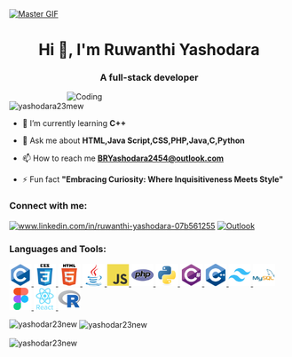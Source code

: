 
<a href="https://i.pinimg.com/originals/87/f3/f1/87f3f1425b217691da645e97dbb50d55.gif">
    <img src="https://i.pinimg.com/originals/87/f3/f1/87f3f1425b217691da645e97dbb50d55.gif" alt="Master GIF">
    
</a>
<h1 align="center">Hi 👋, I'm Ruwanthi Yashodara</h1>
<h3 align="center">A full-stack developer</h3>
<a href="https://lachieslifestyle.com/wp-content/uploads/2023/04/midJourney-1400x700.jpg">
    <img align="right" alt="Coding" width="400" src="https://lachieslifestyle.com/wp-content/uploads/2023/04/midJourney-1400x700.jpg">
</a>

<p align="left"> <img src="https://komarev.com/ghpvc/?username=yashodar23NEW&label=Profile%20views&color=0e75b6&style=flat" alt="yashodara23mew" />
</p>


<!-- 
<p align="left"> <a href="https://github.com/ryo-ma/github-profile-trophy"><img src="https://github-profile-trophy.vercel.app/?username=yashodar23NEW" alt="yashodara23NEW" /></a> </p> -->

- 🌱 I’m currently learning **C++**

- 💬 Ask me about **HTML,Java Script,CSS,PHP,Java,C,Python**

- 📫 How to reach me **BRYashodara2454@outlook.com**

- ⚡ Fun fact **"Embracing Curiosity: Where Inquisitiveness Meets Style"**

<h3 align="left">Connect with me:</h3>
<p align="left">
<a href="https://linkedin.com/in/www.linkedin.com/in/ruwanthi-yashodara-07b561255" target="blank"><img align="center" src="https://raw.githubusercontent.com/rahuldkjain/github-profile-readme-generator/master/src/images/icons/Social/linked-in-alt.svg" alt="www.linkedin.com/in/ruwanthi-yashodara-07b561255" height="30" width="40" /></a>

<a href="mailto:BRYashodara2454@outlook.com" target="_blank">
  <img align="center" src="https://img.icons8.com/color/48/000000/microsoft-outlook-2019.png" alt="Outlook" height="30" width="40" />
</a>

</p>

<h3 align="left">Languages and Tools:</h3>
<p align="left"> <a href="https://www.cprogramming.com/" target="_blank" rel="noreferrer"> <img src="https://raw.githubusercontent.com/devicons/devicon/master/icons/c/c-original.svg" alt="c" width="40" height="40"/> </a> <a href="https://www.w3schools.com/css/" target="_blank" rel="noreferrer"> <img src="https://raw.githubusercontent.com/devicons/devicon/master/icons/css3/css3-original-wordmark.svg" alt="css3" width="40" height="40"/> </a> <a href="https://www.w3.org/html/" target="_blank" rel="noreferrer"> <img src="https://raw.githubusercontent.com/devicons/devicon/master/icons/html5/html5-original-wordmark.svg" alt="html5" width="40" height="40"/> </a> <a href="https://www.java.com" target="_blank" rel="noreferrer"> <img src="https://raw.githubusercontent.com/devicons/devicon/master/icons/java/java-original.svg" alt="java" width="40" height="40"/> </a> <a href="https://developer.mozilla.org/en-US/docs/Web/JavaScript" target="_blank" rel="noreferrer"><img src="https://raw.githubusercontent.com/devicons/devicon/master/icons/javascript/javascript-original.svg" alt="javascript" width="40" height="40"/> <a href="https://www.php.net" target="_blank" rel="noreferrer"><img src="https://raw.githubusercontent.com/devicons/devicon/master/icons/php/php-original.svg" alt="php" width="40" height="40"/> </a> <a href="https://www.python.org" target="_blank" rel="noreferrer"> <img src="https://raw.githubusercontent.com/devicons/devicon/master/icons/python/python-original.svg" alt="python" width="40" height="40"/> </a><a href="https://learn.microsoft.com/en-us/dotnet/csharp/" target="_blank" rel="noreferrer"> <img src="https://raw.githubusercontent.com/devicons/devicon/master/icons/csharp/csharp-original.svg" alt="c#" width="40" height="40"/> 
</a> <a href="https://www.cprogramming.com/" target="_blank" rel="noreferrer">
    <img src="https://raw.githubusercontent.com/devicons/devicon/master/icons/cplusplus/cplusplus-original.svg" alt="cplusplus" width="40" height="40"/>
</a><a href="https://tailwindcss.com/" target="_blank" rel="noreferrer">
    <img src="https://raw.githubusercontent.com/devicons/devicon/master/icons/tailwindcss/tailwindcss-original.svg" alt="Tailwind CSS" width="40" height="40"/>
</a><a href="https://www.w3schools.com/sql/" target="_blank" rel="noreferrer">
    <img src="https://raw.githubusercontent.com/devicons/devicon/master/icons/mysql/mysql-original-wordmark.svg" alt="SQL" width="40" height="40"/>
</a><a href="https://www.w3schools.com/figma/" target="_blank" rel="noreferrer">
    <img src="https://raw.githubusercontent.com/devicons/devicon/master/icons/figma/figma-original.svg" alt="Figma" width="40" height="40"/>
</a>



<a href="https://reactjs.org/" target="_blank" rel="noreferrer"> 
  <img src="https://raw.githubusercontent.com/devicons/devicon/master/icons/react/react-original-wordmark.svg" alt="react" width="40" height="40"/> 
</a> 
<a href="https://www.r-project.org/" target="_blank" rel="noreferrer"> 
  <img src="https://raw.githubusercontent.com/devicons/devicon/master/icons/r/r-original.svg" alt="r" width="40" height="40"/> 
</a> </p>

<p><img align="left" src="https://github-readme-stats.vercel.app/api/top-langs?username=yashodar23new&show_icons=true&locale=en&layout=compact" alt="yashodar23new" /></p>

<p>&nbsp;<img align="center" src="https://github-readme-stats.vercel.app/api?username=yashodar23new&show_icons=true&locale=en" alt="yashodar23new" /></p>


<p><img align="center" src="https://github-readme-streak-stats.herokuapp.com/?user=yashodar23new&" alt="yashodar23new" /></p>
